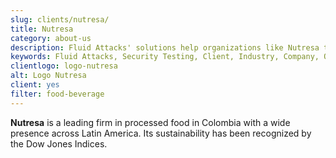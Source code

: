 ```yaml
---
slug: clients/nutresa/
title: Nutresa
category: about-us
description: Fluid Attacks' solutions help organizations like Nutresa to identify security vulnerabilities in their systems and manage their attack surfaces.
keywords: Fluid Attacks, Security Testing, Client, Industry, Company, Organization, Pentesting, Ethical Hacking, Nutresa
clientlogo: logo-nutresa
alt: Logo Nutresa
client: yes
filter: food-beverage
---
```


**Nutresa** is a leading firm in processed food in Colombia
with a wide presence across Latin America.
Its sustainability has been recognized by the Dow Jones Indices.

